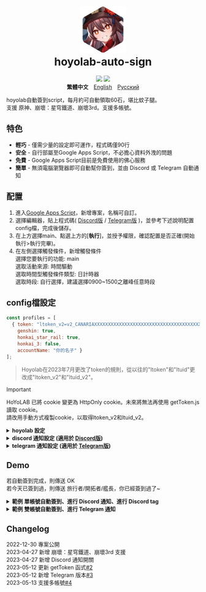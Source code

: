 <h1 align="center">
    <img width="120" height="120" src="pic/logo.svg" alt=""><br>
    hoyolab-auto-sign
</h1>

<p align="center">
    <img src="https://img.shields.io/github/license/canaria3406/hoyolab-auto-sign?style=flat-square">
    <img src="https://img.shields.io/github/stars/canaria3406/hoyolab-auto-sign?style=flat-square">
    <br><b>繁體中文</b>　<a href="/README.md">English</a>　<a href="/README_ru-ru.md">Русский</a>
</p>

hoyolab自動簽到script，每月約可自動領取60石，堪比蚊子腿。  
支援 原神、崩壞：星穹鐵道、崩壞3rd。支援多帳號。

## 特色
* **輕巧** - 僅需少量的設定即可運作，程式碼僅90行
* **安全** - 自行部屬至Google Apps Script，不必擔心資料外洩的問題
* **免費** - Google Apps Script目前是免費使用的佛心服務
* **簡單** - 無須電腦瀏覽器即可自動幫你簽到，並由 Discord 或 Telegram 自動通知

## 配置
1. 進入[Google Apps Script](https://script.google.com/home/start)，新增專案，名稱可自訂。
2. 選擇編輯器，貼上程式碼( [Discord版](https://github.com/canaria3406/hoyolab-auto-sign/blob/main/src/main-discord_zh-tw.gs) / [Telegram版](https://github.com/canaria3406/hoyolab-auto-sign/blob/main/src/main-telegram_zh-tw.gs) )，並參考下述說明配置config檔，完成後儲存。
3. 在上方選擇main、點選上方的[**執行**]，並授予權限，確認配置是否正確(開始執行>執行完畢)。
4. 在左側選擇觸發條件，新增觸發條件  
   選擇您要執行的功能: main  
   選取活動來源: 時間驅動  
   選取時間型觸發條件類型: 日計時器  
   選取時段: 自行選擇，建議選擇0900~1500之離峰任意時段

## config檔設定

```javascript
const profiles = [
  { token: "ltoken_v2=v2_CANARIAXXXXXXXXXXXXXXXXXXXXXXXXXXXXXXXXXXXXXXXXXXXXXXXXXXXXXXXXXXXXXXXXXXXXXXXXXXXXXXXXXXXXX3406; ltuid_v2=26XXXXX20;", 
    genshin: true, 
    honkai_star_rail: true, 
    honkai_3: false, 
    accountName: "你的名子" }
];
```

> Hoyolab在2023年7月更改了token的規則，從以往的"ltoken"和"ltuid"更改成"ltoken_v2"和"ltuid_v2"。  

> [!IMPORTANT]
> HoYoLAB 已將 cookie 變更為 HttpOnly cookie。未來將無法再使用 getToken.js 讀取 cookie。  
> 請改用手動方式複製cookie，以取得ltoken_v2和ltuid_v2。  

<details>
<summary><b>hoyolab 設定</b></summary>

1. **token** - 請填入hoyolab簽到頁面的token

   進入[hoyolab簽到頁面](https://www.hoyolab.com/circles)後，按F12進入console，  
   ~~貼上以下程式碼後執行即可取得token，請注意token包含分號;，須一併複製並貼入"括號內"~~

   > HoYoLAB 已將 cookie 變更為 HttpOnly cookie。未來將無法再使用 getToken.js 讀取 cookie。  
   > 請改用手動方式複製cookie，以取得ltoken_v2和ltuid_v2。  

2. **genshin**

   是否要進行 **原神** 的自動簽到。若要進行自動簽到則為true，若不要請填入false。  
   若您沒有遊玩**原神**，或帳號未綁定uid，請填寫false。

3. **honkai_star_rail**

   是否要進行 **崩壞：星穹鐵道** 的自動簽到。若要進行自動簽到則為true，若不要請填入false。  
   若您沒有遊玩**崩壞：星穹鐵道**，或帳號未綁定uid，請填寫false。

4. **honkai_3**

   是否要進行 **崩壞3rd** 的自動簽到。若要進行自動簽到則為true，若不要請填入false。  
   若您沒有遊玩**崩壞3rd**，或帳號未綁定uid，請填寫false。

5. **accountName** - 請輸入你的暱稱

   請輸入你的Hoyolab暱稱或遊戲內暱稱，供通知使用。

</details>

<details>
<summary><b>discord 通知設定 (適用於 <a href="https://github.com/canaria3406/hoyolab-auto-sign/blob/main/src/main-discord_zh-tw.gs">Discord版</a>)</b></summary>

```javascript
const discord_notify = true
const myDiscordID = "20000080000000040"
const discordWebhook = "https://discord.com/api/webhooks/1050000000000000060/6aXXXXXXXXXXXXXXXXXXXXXXXXXXXXXXXXXXXXXXXXXXXXXXXXXXXXXXXXXXXXXXXXnB"
```

1. **discord_notify**

   是否要進行Discord的自動簽到通知。  
   若要進行自動簽到通知則為true，若不要請填入false。

2. **myDiscordID** - 請填入自己的 Discord ID

   如果希望在執行失敗時被tag，請填入自己的 Discord ID。  
   你的 Discord ID 看起來會像`23456789012345678`，複製ID並填入"括號內"即可。  
   Discord ID 取得方法可參考[此篇文章](https://www.tech-girlz.com/2022/02/discord-user-id-user-link.html)。  
   若您不希望被tag，請讓"括號內"保持空白。
   
3. **discordWebhook** - 請填入發送通知的伺服器頻道之 Discord Webhook

   Discord Webhook 建立方式可參考[此篇文章](https://help.tumblr.com/hc/zh-hk/articles/4421081082775-Discord-Webhook)。  
   當你建立 Discord Webhook 後，您會取得 Discord Webhook 網址，看起來會像`https://discord.com/api/webhooks/1234567890987654321/PekopekoPekopekoPekopeko06f810494a4dbf07b726924a5f60659f09edcaa1`。  
   複製 Webhook 網址 並填入"括號內"即可。

</details>

<details>
<summary><b>telegram 通知設定 (適用於 <a href="https://github.com/canaria3406/hoyolab-auto-sign/blob/main/src/main-telegram_zh-tw.gs">Telegram版</a>)</b></summary>

```javascript
const telegram_notify = true
const myTelegramID = "1XXXXXXX0"
const telegramBotToken = "6XXXXXXXXX:AAAAAAAAAAXXXXXXXXXX8888888888Peko"
```

1. **telegram_notify**

   是否要進行Telegram的自動簽到通知。若要進行自動簽到通知則為true，若不要請填入false。

2. **myTelegramID** - 請填入您的 Telegram ID.

   向 [@IDBot](https://t.me/myidbot) 傳送 `/getid` 指令以取得您的 Telegram ID，  
   你的 Telegram ID 看起來會像`123456780`，複製並填入"括號內"即可。

3. **telegramBotToken** - 請填入您的 Telegram Bot Token.

   向 [@BotFather](https://t.me/botfather) 傳送 `/newbot` 指令以建立新的 Telegram Bot。  
   當你建立 Telegram Bot 後，您會取得 Telegram Bot Token，看起來會像`110201543:AAHdqTcvCH1vGWJxfSeofSAs0K5PALDsaw`。  
   複製Token並填入"括號內"即可。  
   你可以參考[此篇文章](https://core.telegram.org/bots/features#botfather)以獲得更詳細的說明。

</details>

## Demo
若自動簽到完成，則傳送 OK  
若今天已簽到過，則傳送 旅行者/開拓者/艦長，你已經簽到過了~  

<details>
<summary><b>範例 單帳號自動簽到、進行 Discord 通知、進行 Discord tag</b></summary>
進行原神及星穹鐵道自動簽到、進行 Discord 通知、進行 Discord tag

```javascript
const profiles = [
  { token: "account_mid_v2=123xyzabcd_hi; account_id_v2=26XXXXX20; ltoken_v2=v2_CANARIAXXXXXXXXXXXXXXXXXXXXXXXXXXXXXXXXXXXXXXXXXXXXXXXXXXXXXXXXXXXXXXXXXXXXXXXXXXXXXXXXXXXXX3406; ltmid_v2=123xyzabcd_hi; ltuid_v2=26XXXXX20;", 
    genshin: true, 
    honkai_star_rail: true, 
    honkai_3: false, 
    accountName: "胡桃" }
];

const discord_notify = true
const myDiscordID = "240000800000300040"
const discordWebhook = "https://discord.com/api/webhooks/10xxxxxxxxxxxxxxx60/6aXXXXXXXXXXXXXXXXXXXXXXXXXXXXXXXXXXXXXXXXXXXXXXXXXXXXXXXXXXXXXXXXnB"
```
![image](https://github.com/canaria3406/hoyolab-auto-sign/blob/main/pic/Z02.png)

</details>

<details>
<summary><b>範例 雙帳號自動簽到、進行 Telegram 通知</b></summary>
以帳號A進行原神自動簽到、以帳號B進行崩壞3自動簽到、進行 Telegram 通知

```javascript
const profiles = [
  { token: "account_mid_v2=123xyzabcd_hi; account_id_v2=26XXXXX20; ltoken_v2=v2_CANARIAXXXXXXXXXXXXXXXXXXXXXXXXXXXXXXXXXXXXXXXXXXXXXXXXXXXXXXXXXXXXXXXXXXXXXXXXXXXXXXXXXXXXX3406; ltmid_v2=123xyzabcd_hi; ltuid_v2=26XXXXX20;", 
    genshin: true, 
    honkai_star_rail: false, 
    honkai_3: false, 
    accountName: "帳號A" },
  { token: "account_mid_v2=456qwertyu_hi; account_id_v2=28XXXXX42; ltoken_v2=v2_GENSHINXXXXXXXXXXXXXXXXXXXXXXXXXXXXXXXXXXXXXXXXXXXXXXXXXXXXXXXXXXXXXXXXXXXXXXXXXXXXXXXXXXXXX5566; ltmid_v2=456qwertyu_hi; ltuid_v2=28XXXXX42;", 
    genshin: false, 
    honkai_star_rail: false, 
    honkai_3: true, 
    accountName: "帳號B" }
];

const telegram_notify = true
const myTelegramID = "1XXXXXXX0"
const telegramBotToken = "6XXXXXXXXX:AAAAAAAAAAXXXXXXXXXX8888888888Peko"
```
![image](https://github.com/canaria3406/hoyolab-auto-sign/blob/main/pic/Z03.png)

</details>

## Changelog
2022-12-30 專案公開  
2023-04-27 新增 崩壞：星穹鐵道、崩壞3rd 支援  
2023-04-27 新增 Discord 通知開關  
2023-05-12 更新 getToken 函式[#2](https://github.com/canaria3406/hoyolab-auto-sign/pull/2)  
2023-05-12 新增 Telegram 版本[#3](https://github.com/canaria3406/hoyolab-auto-sign/pull/3)  
2023-05-13 支援多帳號[#4](https://github.com/canaria3406/hoyolab-auto-sign/pull/4)
